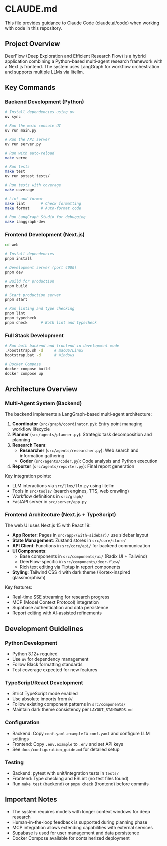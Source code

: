 # CLAUDE.md

This file provides guidance to Claude Code (claude.ai/code) when working with code in this repository.

## Project Overview

DeerFlow (Deep Exploration and Efficient Research Flow) is a hybrid application combining a Python-based multi-agent research framework with a Next.js frontend. The system uses LangGraph for workflow orchestration and supports multiple LLMs via litellm.

## Key Commands

### Backend Development (Python)
```bash
# Install dependencies using uv
uv sync

# Run the main console UI
uv run main.py

# Run the API server
uv run server.py

# Run with auto-reload
make serve

# Run tests
make test
uv run pytest tests/

# Run tests with coverage
make coverage

# Lint and format
make lint       # Check formatting
make format     # Auto-format code

# Run LangGraph Studio for debugging
make langgraph-dev
```

### Frontend Development (Next.js)
```bash
cd web

# Install dependencies
pnpm install

# Development server (port 4000)
pnpm dev

# Build for production
pnpm build

# Start production server
pnpm start

# Run linting and type checking
pnpm lint
pnpm typecheck
pnpm check      # Both lint and typecheck
```

### Full Stack Development
```bash
# Run both backend and frontend in development mode
./bootstrap.sh -d     # macOS/Linux
bootstrap.bat -d      # Windows

# Docker Compose
docker compose build
docker compose up
```

## Architecture Overview

### Multi-Agent System (Backend)
The backend implements a LangGraph-based multi-agent architecture:

1. **Coordinator** (`src/graph/coordinator.py`): Entry point managing workflow lifecycle
2. **Planner** (`src/agents/planner.py`): Strategic task decomposition and planning
3. **Research Team**:
   - **Researcher** (`src/agents/researcher.py`): Web search and information gathering
   - **Coder** (`src/agents/coder.py`): Code analysis and Python execution
4. **Reporter** (`src/agents/reporter.py`): Final report generation

Key integration points:
- LLM interactions via `src/llms/llm.py` using litellm
- Tools in `src/tools/` (search engines, TTS, web crawling)
- Workflow definitions in `src/graph/`
- FastAPI server in `src/server/app.py`

### Frontend Architecture (Next.js + TypeScript)
The web UI uses Next.js 15 with React 19:

- **App Router**: Pages in `src/app/(with-sidebar)/` use sidebar layout
- **State Management**: Zustand stores in `src/core/store/`
- **API Client**: Functions in `src/core/api/` for backend communication
- **UI Components**: 
  - Base components in `src/components/ui/` (Radix UI + Tailwind)
  - DeerFlow-specific in `src/components/deer-flow/`
  - Rich text editing via Tiptap in report components
- **Styling**: Tailwind CSS 4 with dark theme (Kortex-inspired glassmorphism)

Key features:
- Real-time SSE streaming for research progress
- MCP (Model Context Protocol) integration
- Supabase authentication and data persistence
- Report editing with AI-assisted refinements

## Development Guidelines

### Python Development
- Python 3.12+ required
- Use `uv` for dependency management
- Follow Black formatting standards
- Test coverage expected for new features

### TypeScript/React Development
- Strict TypeScript mode enabled
- Use absolute imports from `@/`
- Follow existing component patterns in `src/components/`
- Maintain dark theme consistency per `LAYOUT_STANDARDS.md`

### Configuration
- Backend: Copy `conf.yaml.example` to `conf.yaml` and configure LLM settings
- Frontend: Copy `.env.example` to `.env` and set API keys
- See `docs/configuration_guide.md` for detailed setup

### Testing
- Backend: pytest with unit/integration tests in `tests/`
- Frontend: Type checking and ESLint (no test files found)
- Run `make test` (backend) or `pnpm check` (frontend) before commits

## Important Notes

- The system requires models with longer context windows for deep research
- Human-in-the-loop feedback is supported during planning phase
- MCP integration allows extending capabilities with external services
- Supabase is used for user management and data persistence
- Docker Compose available for containerized deployment